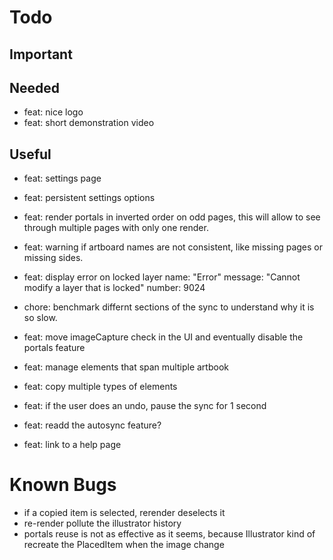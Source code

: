 # Todo

## Important

## Needed

- feat: nice logo
- feat: short demonstration video

## Useful

- feat: settings page
- feat: persistent settings options
- feat: render portals in inverted order on odd pages, this will allow to see through multiple pages with only one render.
- feat: warning if artboard names are not consistent, like missing pages or missing sides.
- feat: display error on locked layer
  name: "Error"
  message: "Cannot modify a layer that is locked"
  number: 9024
- chore: benchmark differnt sections of the sync to understand why it is so slow.

- feat: move imageCapture check in the UI and eventually disable the portals feature
- feat: manage elements that span multiple artbook
- feat: copy multiple types of elements
- feat: if the user does an undo, pause the sync for 1 second
- feat: readd the autosync feature?
- feat: link to a help page

# Known Bugs

- if a copied item is selected, rerender deselects it
- re-render pollute the illustrator history
- portals reuse is not as effective as it seems, because Illustrator kind of recreate the PlacedItem when the image change
